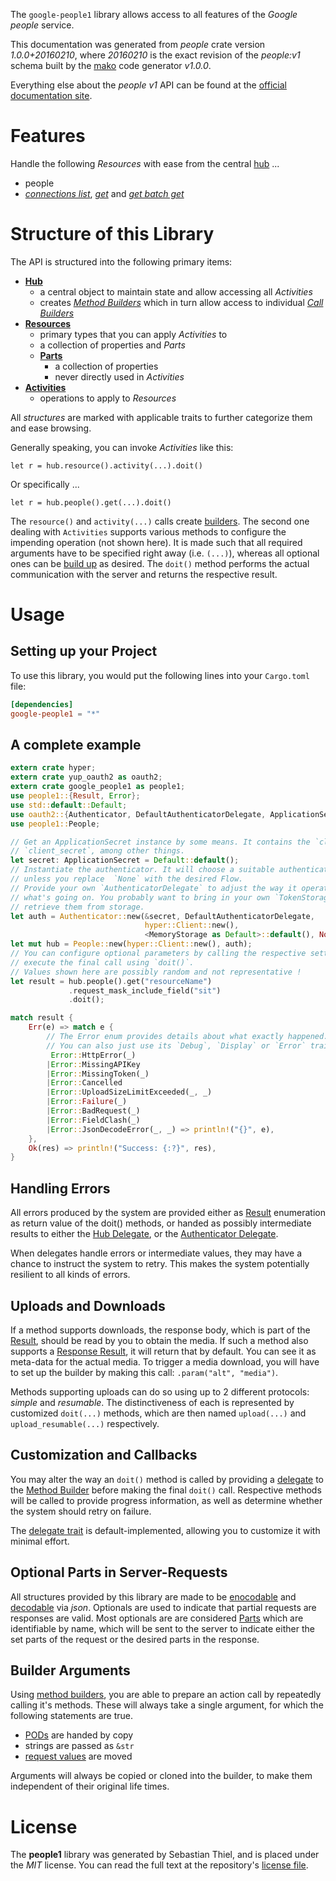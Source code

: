 <!---
DO NOT EDIT !
This file was generated automatically from 'src/mako/api/README.md.mako'
DO NOT EDIT !
-->
The `google-people1` library allows access to all features of the *Google people* service.

This documentation was generated from *people* crate version *1.0.0+20160210*, where *20160210* is the exact revision of the *people:v1* schema built by the [mako](http://www.makotemplates.org/) code generator *v1.0.0*.

Everything else about the *people* *v1* API can be found at the
[official documentation site](https://developers.google.com/people/).
# Features

Handle the following *Resources* with ease from the central [hub](http://byron.github.io/google-apis-rs/google_people1/struct.People.html) ... 

* people
 * [*connections list*](http://byron.github.io/google-apis-rs/google_people1/struct.PeopleConnectionListCall.html), [*get*](http://byron.github.io/google-apis-rs/google_people1/struct.PeopleGetCall.html) and [*get batch get*](http://byron.github.io/google-apis-rs/google_people1/struct.PeopleGetBatchGetCall.html)




# Structure of this Library

The API is structured into the following primary items:

* **[Hub](http://byron.github.io/google-apis-rs/google_people1/struct.People.html)**
    * a central object to maintain state and allow accessing all *Activities*
    * creates [*Method Builders*](http://byron.github.io/google-apis-rs/google_people1/trait.MethodsBuilder.html) which in turn
      allow access to individual [*Call Builders*](http://byron.github.io/google-apis-rs/google_people1/trait.CallBuilder.html)
* **[Resources](http://byron.github.io/google-apis-rs/google_people1/trait.Resource.html)**
    * primary types that you can apply *Activities* to
    * a collection of properties and *Parts*
    * **[Parts](http://byron.github.io/google-apis-rs/google_people1/trait.Part.html)**
        * a collection of properties
        * never directly used in *Activities*
* **[Activities](http://byron.github.io/google-apis-rs/google_people1/trait.CallBuilder.html)**
    * operations to apply to *Resources*

All *structures* are marked with applicable traits to further categorize them and ease browsing.

Generally speaking, you can invoke *Activities* like this:

```Rust,ignore
let r = hub.resource().activity(...).doit()
```

Or specifically ...

```ignore
let r = hub.people().get(...).doit()
```

The `resource()` and `activity(...)` calls create [builders][builder-pattern]. The second one dealing with `Activities` 
supports various methods to configure the impending operation (not shown here). It is made such that all required arguments have to be 
specified right away (i.e. `(...)`), whereas all optional ones can be [build up][builder-pattern] as desired.
The `doit()` method performs the actual communication with the server and returns the respective result.

# Usage

## Setting up your Project

To use this library, you would put the following lines into your `Cargo.toml` file:

```toml
[dependencies]
google-people1 = "*"
```

## A complete example

```Rust
extern crate hyper;
extern crate yup_oauth2 as oauth2;
extern crate google_people1 as people1;
use people1::{Result, Error};
use std::default::Default;
use oauth2::{Authenticator, DefaultAuthenticatorDelegate, ApplicationSecret, MemoryStorage};
use people1::People;

// Get an ApplicationSecret instance by some means. It contains the `client_id` and 
// `client_secret`, among other things.
let secret: ApplicationSecret = Default::default();
// Instantiate the authenticator. It will choose a suitable authentication flow for you, 
// unless you replace  `None` with the desired Flow.
// Provide your own `AuthenticatorDelegate` to adjust the way it operates and get feedback about 
// what's going on. You probably want to bring in your own `TokenStorage` to persist tokens and
// retrieve them from storage.
let auth = Authenticator::new(&secret, DefaultAuthenticatorDelegate,
                              hyper::Client::new(),
                              <MemoryStorage as Default>::default(), None);
let mut hub = People::new(hyper::Client::new(), auth);
// You can configure optional parameters by calling the respective setters at will, and
// execute the final call using `doit()`.
// Values shown here are possibly random and not representative !
let result = hub.people().get("resourceName")
             .request_mask_include_field("sit")
             .doit();

match result {
    Err(e) => match e {
        // The Error enum provides details about what exactly happened.
        // You can also just use its `Debug`, `Display` or `Error` traits
         Error::HttpError(_)
        |Error::MissingAPIKey
        |Error::MissingToken(_)
        |Error::Cancelled
        |Error::UploadSizeLimitExceeded(_, _)
        |Error::Failure(_)
        |Error::BadRequest(_)
        |Error::FieldClash(_)
        |Error::JsonDecodeError(_, _) => println!("{}", e),
    },
    Ok(res) => println!("Success: {:?}", res),
}

```
## Handling Errors

All errors produced by the system are provided either as [Result](http://byron.github.io/google-apis-rs/google_people1/enum.Result.html) enumeration as return value of 
the doit() methods, or handed as possibly intermediate results to either the 
[Hub Delegate](http://byron.github.io/google-apis-rs/google_people1/trait.Delegate.html), or the [Authenticator Delegate](http://byron.github.io/google-apis-rs/google_people1/../yup-oauth2/trait.AuthenticatorDelegate.html).

When delegates handle errors or intermediate values, they may have a chance to instruct the system to retry. This 
makes the system potentially resilient to all kinds of errors.

## Uploads and Downloads
If a method supports downloads, the response body, which is part of the [Result](http://byron.github.io/google-apis-rs/google_people1/enum.Result.html), should be
read by you to obtain the media.
If such a method also supports a [Response Result](http://byron.github.io/google-apis-rs/google_people1/trait.ResponseResult.html), it will return that by default.
You can see it as meta-data for the actual media. To trigger a media download, you will have to set up the builder by making
this call: `.param("alt", "media")`.

Methods supporting uploads can do so using up to 2 different protocols: 
*simple* and *resumable*. The distinctiveness of each is represented by customized 
`doit(...)` methods, which are then named `upload(...)` and `upload_resumable(...)` respectively.

## Customization and Callbacks

You may alter the way an `doit()` method is called by providing a [delegate](http://byron.github.io/google-apis-rs/google_people1/trait.Delegate.html) to the 
[Method Builder](http://byron.github.io/google-apis-rs/google_people1/trait.CallBuilder.html) before making the final `doit()` call. 
Respective methods will be called to provide progress information, as well as determine whether the system should 
retry on failure.

The [delegate trait](http://byron.github.io/google-apis-rs/google_people1/trait.Delegate.html) is default-implemented, allowing you to customize it with minimal effort.

## Optional Parts in Server-Requests

All structures provided by this library are made to be [enocodable](http://byron.github.io/google-apis-rs/google_people1/trait.RequestValue.html) and 
[decodable](http://byron.github.io/google-apis-rs/google_people1/trait.ResponseResult.html) via *json*. Optionals are used to indicate that partial requests are responses 
are valid.
Most optionals are are considered [Parts](http://byron.github.io/google-apis-rs/google_people1/trait.Part.html) which are identifiable by name, which will be sent to 
the server to indicate either the set parts of the request or the desired parts in the response.

## Builder Arguments

Using [method builders](http://byron.github.io/google-apis-rs/google_people1/trait.CallBuilder.html), you are able to prepare an action call by repeatedly calling it's methods.
These will always take a single argument, for which the following statements are true.

* [PODs][wiki-pod] are handed by copy
* strings are passed as `&str`
* [request values](http://byron.github.io/google-apis-rs/google_people1/trait.RequestValue.html) are moved

Arguments will always be copied or cloned into the builder, to make them independent of their original life times.

[wiki-pod]: http://en.wikipedia.org/wiki/Plain_old_data_structure
[builder-pattern]: http://en.wikipedia.org/wiki/Builder_pattern
[google-go-api]: https://github.com/google/google-api-go-client

# License
The **people1** library was generated by Sebastian Thiel, and is placed 
under the *MIT* license.
You can read the full text at the repository's [license file][repo-license].

[repo-license]: https://github.com/Byron/google-apis-rsblob/master/LICENSE.md

